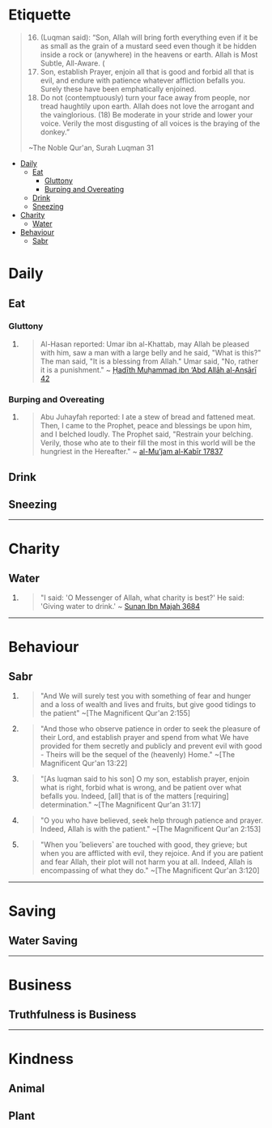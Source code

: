 <h1>Etiquette</h1>

> 16. (Luqman said): “Son, Allah will bring forth everything even if it be as small as the grain of a mustard seed even though it be hidden inside a rock or (anywhere) in the heavens or earth. Allah is Most Subtle, All-Aware. (
> 17. Son, establish Prayer, enjoin all that is good and forbid all that is evil, and endure with patience whatever affliction befalls you. Surely these have been emphatically enjoined. 
> 18. Do not (contemptuously) turn your face away from people, nor tread haughtily upon earth. Allah does not love the arrogant and the vainglorious. (18) Be moderate in your stride and lower your voice. Verily the most disgusting of all voices is the braying of the donkey.”
> 
> ~The Noble Qur'an, Surah Luqman 31

- [Daily](#daily)
  - [Eat](#eat)
    - [Gluttony](#gluttony)
    - [Burping and Overeating](#burping-and-overeating)
  - [Drink](#drink)
  - [Sneezing](#sneezing)
- [Charity](#charity)
  - [Water](#water)
- [Behaviour](#behaviour)
  - [Sabr](#sabr)

# Daily
## Eat
### Gluttony
1. > Al-Hasan reported: Umar ibn al-Khattab, may Allah be pleased with him, saw a man with a large belly and he said, "What is this?" The man said, "It is a blessing from Allah." Umar said, "No, rather it is a punishment." ~ [Ḥadīth Muḥammad ibn ‘Abd Allāh al-Anṣārī 42](https://www.abuaminaelias.com/dailyhadithonline/2018/03/04/big-belly-punishment-not-blessing/)
### Burping and Overeating
1. > Abu Juhayfah reported: I ate a stew of bread and fattened meat. Then, I came to the Prophet, peace and blessings be upon him, and I belched loudly. The Prophet said, "Restrain your belching. Verily, those who ate to their fill the most in this world will be the hungriest in the Hereafter." ~ [al-Mu’jam al-Kabīr 17837](https://www.abuaminaelias.com/dailyhadithonline/2013/12/26/restrain-burping-no-overeating/)
## Drink
## Sneezing

--- 
# Charity
## Water
1. > "I said: 'O Messenger of Allah, what charity is best?' He said: 'Giving water to drink.' ~ [Sunan Ibn Majah 3684](https://sunnah.com/ibnmajah:3684) 

--- 
# Behaviour
## Sabr
1. > "And We will surely test you with something of fear and hunger and a loss of wealth and lives and fruits, but give good tidings to the patient"  ~[The Magnificent Qur'an 2:155]
2. > "And those who observe patience in order to seek the pleasure of their Lord, and establish prayer and spend from what We have provided for them secretly and publicly and prevent evil with good - Theirs will be the sequel of the (heavenly) Home." ~[The Magnificent Qur'an 13:22]
3. > "[As luqman said to his son] O my son, establish prayer, enjoin what is right, forbid what is wrong, and be patient over what befalls you. Indeed, [all] that is of the matters [requiring] determination." ~[The Magnificent Qur'an 31:17]
4. > "O you who have believed, seek help through patience and prayer. Indeed, Allah is with the patient."  ~[The Magnificent Qur'an 2:153]
5. > "When you ˹believers˺ are touched with good, they grieve; but when you are afflicted with evil, they rejoice. And if you are patient and fear Allah, their plot will not harm you at all. Indeed, Allah is encompassing of what they do."  ~[The Magnificent Qur'an 3:120]

--- 
# Saving
## Water Saving
--- 
# Business
## Truthfulness is Business 

---
# Kindness
## Animal

## Plant 

